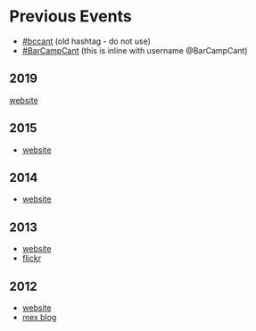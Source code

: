 Previous Events
===============

* [#bccant](https://twitter.com/search?q=%23bccant) (old hashtag - do not use)
* [#BarCampCant](https://twitter.com/search?q=%23BarCampCant) (this is inline with username @BarCampCant)

2019
----

[website](https://web.archive.org/web/20190606203132/http://barcampcanterbury.com/)

2015
----

* [website](https://web.archive.org/web/20160423191619/http://barcampcanterbury.com/)

2014
----

* [website](https://web.archive.org/web/20141216225333/http://barcampcanterbury.com/)

2013
----

* [website](https://web.archive.org/web/20130703101341/http://barcampcanterbury.com/)
* [flickr](https://www.flickr.com/groups/2188255@N20/pool/)

2012
----

* [website](https://web.archive.org/web/20120405203720/http://www.barcampcanterbury.com/)
* [mex blog](https://web.archive.org/web/20180903112641/https://canthack.org/2012/05/barcamp-canterbury-recap/)